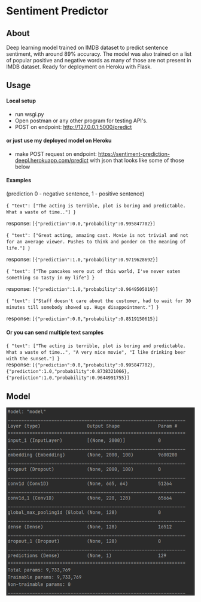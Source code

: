 # Sentiment Predictor
## About
Deep learning model trained on IMDB dataset to predict sentence sentiment, with around 89% accuracy. The model was also trained on a list of popular positive and negative words as many of those are not present in IMDB dataset.
Ready for deployment on Heroku with Flask.

## Usage

#### Local setup
- run wsgi.py
- Open postman or any other program for testing API's.
- POST on endpoint:  http://127.0.0.1:5000/predict

#### or just use my deployed model on Heroku
- make POST request on endpoint: https://sentiment-prediction-deepl.herokuapp.com/predict with json that looks like some of those below

#### Examples
(prediction 0 - negative sentence, 1 - positive sentence)

`{
    "text": ["The acting is terrible, plot is boring and predictable. What a waste of time.."]
}`

response: `[{"prediction":0.0,"probability":0.995847702}]`  

 `{
    "text": ["Great acting, amazing cast. Movie is not trivial and not for an average viewer. Pushes to think and ponder on the meaning of life."]
}`

response: `[{"prediction":1.0,"probability":0.9719628692}]`  


`{
    "text": ["The pancakes were out of this world, I've never eaten something so tasty in my life"]
}`

response: `[{"prediction":1.0,"probability":0.9649505019}]`  

`{
    "text": ["Staff doesn't care about the customer, had to wait for 30 minutes till somebody showed up. Huge disappointment."]
}`

response: `[{"prediction":0.0,"probability":0.8519150615}]`  

#### Or you can send multiple text samples
`{ "text": ["The acting is terrible, plot is boring and predictable. What a waste of time..", "A very nice movie", "I like drinking beer with the sunset."] }`  
response: `[{"prediction":0.0,"probability":0.995847702},{"prediction":1.0,"probability":0.8738321066},{"prediction":1.0,"probability":0.9644991755}]`
## Model
![Screenshot](screenshots/model.png)
